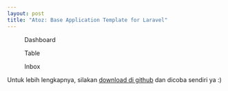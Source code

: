 ```yaml
---
layout: post
title: "Atoz: Base Application Template for Laravel"
---
```


<figure>
	<img src="https://dl.dropboxusercontent.com/u/21271348/id-laravel.com/showcase/dashboard.png" alt=""  />
	<figcaption>Dashboard</figcaption>
</figure>

<figure>
	<img src="https://dl.dropboxusercontent.com/u/21271348/id-laravel.com/showcase/inbox.png" alt=""  />
	<figcaption>Table</figcaption>
</figure>

<figure>
	<img src="https://dl.dropboxusercontent.com/u/21271348/id-laravel.com/showcase/inbox.png" alt=""  />
	<figcaption>Inbox</figcaption>
</figure>

Untuk lebih lengkapnya, silakan [download di github](http://github.com/uyab/atoz) dan dicoba sendiri ya :)
